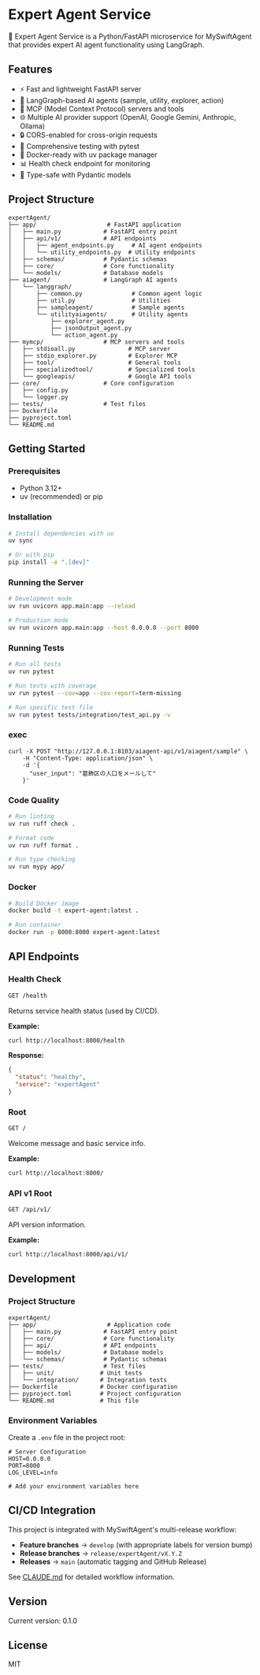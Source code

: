 # Expert Agent Service

🤖 Expert Agent Service is a Python/FastAPI microservice for MySwiftAgent that provides expert AI agent functionality using LangGraph.

## Features

- ⚡ Fast and lightweight FastAPI server
- 🧠 LangGraph-based AI agents (sample, utility, explorer, action)
- 🔧 MCP (Model Context Protocol) servers and tools
- 🌐 Multiple AI provider support (OpenAI, Google Gemini, Anthropic, Ollama)
- 🔒 CORS-enabled for cross-origin requests
- 🧪 Comprehensive testing with pytest
- 🐳 Docker-ready with uv package manager
- 📊 Health check endpoint for monitoring
- 🎯 Type-safe with Pydantic models

## Project Structure

```
expertAgent/
├── app/                    # FastAPI application
│   ├── main.py            # FastAPI entry point
│   ├── api/v1/            # API endpoints
│   │   ├── agent_endpoints.py     # AI agent endpoints
│   │   └── utility_endpoints.py  # Utility endpoints
│   ├── schemas/           # Pydantic schemas
│   ├── core/              # Core functionality
│   └── models/            # Database models
├── aiagent/               # LangGraph AI agents
│   └── langgraph/
│       ├── common.py              # Common agent logic
│       ├── util.py                # Utilities
│       ├── sampleagent/           # Sample agents
│       └── utilityaiagents/       # Utility agents
│           ├── explorer_agent.py
│           ├── jsonOutput_agent.py
│           └── action_agent.py
├── mymcp/                 # MCP servers and tools
│   ├── stdioall.py               # MCP server
│   ├── stdio_explorer.py         # Explorer MCP
│   ├── tool/                     # General tools
│   ├── specializedtool/          # Specialized tools
│   └── googleapis/               # Google API tools
├── core/                  # Core configuration
│   ├── config.py
│   └── logger.py
├── tests/                 # Test files
├── Dockerfile
├── pyproject.toml
└── README.md
```

## Getting Started

### Prerequisites

- Python 3.12+
- uv (recommended) or pip

### Installation

```bash
# Install dependencies with uv
uv sync

# Or with pip
pip install -e ".[dev]"
```

### Running the Server

```bash
# Development mode
uv run uvicorn app.main:app --reload

# Production mode
uv run uvicorn app.main:app --host 0.0.0.0 --port 8000
```

### Running Tests

```bash
# Run all tests
uv run pytest

# Run tests with coverage
uv run pytest --cov=app --cov-report=term-missing

# Run specific test file
uv run pytest tests/integration/test_api.py -v
```

### exec
```
curl -X POST "http://127.0.0.1:8103/aiagent-api/v1/aiagent/sample" \
    -H "Content-Type: application/json" \
    -d '{
      "user_input": "葛飾区の人口をメールして"
    }'
```

### Code Quality

```bash
# Run linting
uv run ruff check .

# Format code
uv run ruff format .

# Run type checking
uv run mypy app/
```

### Docker

```bash
# Build Docker image
docker build -t expert-agent:latest .

# Run container
docker run -p 8000:8000 expert-agent:latest
```

## API Endpoints

### Health Check

```bash
GET /health
```

Returns service health status (used by CI/CD).

**Example:**
```bash
curl http://localhost:8000/health
```

**Response:**
```json
{
  "status": "healthy",
  "service": "expertAgent"
}
```

### Root

```bash
GET /
```

Welcome message and basic service info.

**Example:**
```bash
curl http://localhost:8000/
```

### API v1 Root

```bash
GET /api/v1/
```

API version information.

**Example:**
```bash
curl http://localhost:8000/api/v1/
```

## Development

### Project Structure

```
expertAgent/
├── app/                    # Application code
│   ├── main.py            # FastAPI entry point
│   ├── core/              # Core functionality
│   ├── api/               # API endpoints
│   ├── models/            # Database models
│   └── schemas/           # Pydantic schemas
├── tests/                 # Test files
│   ├── unit/             # Unit tests
│   └── integration/      # Integration tests
├── Dockerfile            # Docker configuration
├── pyproject.toml        # Project configuration
└── README.md             # This file
```

### Environment Variables

Create a `.env` file in the project root:

```env
# Server Configuration
HOST=0.0.0.0
PORT=8000
LOG_LEVEL=info

# Add your environment variables here
```

## CI/CD Integration

This project is integrated with MySwiftAgent's multi-release workflow:

- **Feature branches** → `develop` (with appropriate labels for version bump)
- **Release branches** → `release/expertAgent/vX.Y.Z`
- **Releases** → `main` (automatic tagging and GitHub Release)

See [CLAUDE.md](../CLAUDE.md) for detailed workflow information.

## Version

Current version: 0.1.0

## License

MIT
